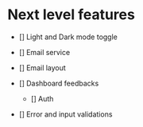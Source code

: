 # Next level features

- [] Light and Dark mode toggle
- [] Email service
- [] Email layout
- [] Dashboard feedbacks

  - [] Auth

- [] Error and input validations
